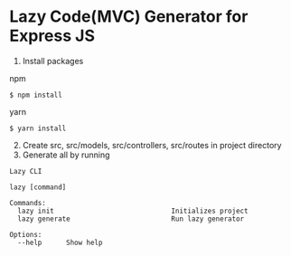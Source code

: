 # Lazy Code(MVC) Generator for Express JS

1. Install packages

npm

```
$ npm install
```

yarn

```
$ yarn install
```

2. Create src, src/models, src/controllers, src/routes in project directory
3. Generate all by running

```
Lazy CLI

lazy [command]

Commands:
  lazy init                             Initializes project
  lazy generate                         Run lazy generator

Options:
  --help      Show help
```
